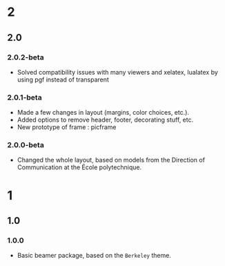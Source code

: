 # 2

## 2.0

### 2.0.2-beta

* Solved compatibility issues with many viewers and xelatex, lualatex by using
pgf instead of transparent

### 2.0.1-beta

* Made a few changes in layout (margins, color choices, etc.).
* Added options to remove header, footer, decorating stuff, etc.
* New prototype of frame : picframe

### 2.0.0-beta

* Changed the whole layout, based on models from the Direction of Communication at
the École polytechnique.

# 1

## 1.0

### 1.0.0

* Basic beamer package, based on the `Berkeley` theme.
